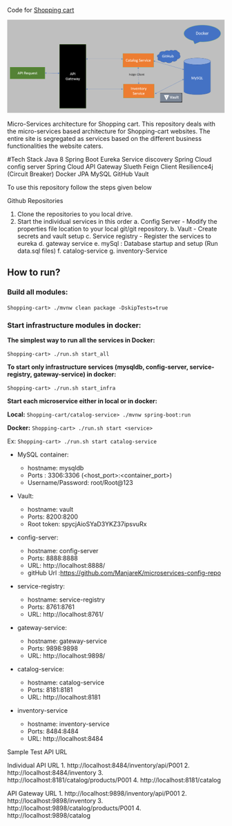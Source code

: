 Code for [Shopping cart](https://github.com/ManjareK/ShoppingCart/tree/master)

![img.png](img.png)

Micro-Services architecture for Shopping cart. This repository deals with the micro-services based architecture for Shopping-cart websites.
The entire site is segregated as services based on the different business functionalities the website caters.

#Tech Stack
Java 8
Spring Boot
Eureka Service discovery
Spring Cloud config server
Spring Cloud API Gateway
Slueth
Feign Client
Resilience4j (Circuit Breaker)
Docker
JPA
MySQL
GitHub
Vault

To use this repository follow the steps given below

Github Repositories
1. Clone the repositories to you local drive.
2. Start the individual services in this order
       a. Config Server - Modify the properties file location to your local git/git repository.
       b. Vault  - Create secrets and vault setup
       c. Service registry - Register the services to eureka 
       d. gateway service
       e. mySql : Database startup and setup (Run data.sql files)
       f. catalog-service 
       g. inventory-Service
## How to run?

### Build all modules:

`Shopping-cart> ./mvnw clean package -DskipTests=true`

### Start infrastructure modules in docker:

**The simplest way to run all the services in Docker:**

`Shopping-cart> ./run.sh start_all`

**To start only infrastructure services (mysqldb, config-server, service-registry, gateway-service) in docker:**

`Shopping-cart> ./run.sh start_infra`

**Start each microservice either in local or in docker:**

**Local:** `Shopping-cart/catalog-service> ./mvnw spring-boot:run`

**Docker:** `Shopping-cart> ./run.sh start <service>`

Ex: `Shopping-cart> ./run.sh start catalog-service`


* MySQL container:
     * hostname: mysqldb
     * Ports : 3306:3306 (<host_port>:<container_port>)
     * Username/Password: root/Root@123

* Vault:
    * hostname: vault
    * Ports: 8200:8200
    * Root token: spycjAioSYaD3YKZ37ipsvuRx

* config-server:
    * hostname: config-server
    * Ports: 8888:8888
    * URL: http://localhost:8888/
    * gitHub Url :https://github.com/ManjareK/microservices-config-repo

* service-registry:
    * hostname: service-registry
    * Ports: 8761:8761
    * URL: http://localhost:8761/
  
* gateway-service:
  * hostname: gateway-service
  * Ports: 9898:9898
  * URL: http://localhost:9898/

* catalog-service:
    * hostname: catalog-service
    * Ports: 8181:8181
    * URL: http://localhost:8181
    
* inventory-service   
    * hostname: inventory-service
    * Ports: 8484:8484
    * URL: http://localhost:8484


Sample Test API URL

Individual API URL
    1. http://localhost:8484/inventory/api/P001
    2. http://localhost:8484/inventory
    3. http://localhost:8181/catalog/products/P001
    4. http://localhost:8181/catalog

API Gateway URL
    1. http://localhost:9898/inventory/api/P001
    2. http://localhost:9898/inventory
    3. http://localhost:9898/catalog/products/P001
    4. http://localhost:9898/catalog
